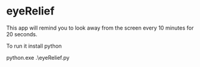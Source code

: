 # eyeRelief
This app will remind you to look away from the screen every 10 minutes for 20 seconds.

To run it install python 

python.exe .\eyeRelief.py
